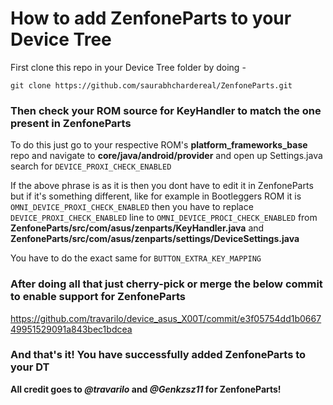 # How to add ZenfoneParts to your Device Tree

First clone this repo in your Device Tree folder by doing -

`git clone https://github.com/saurabhchardereal/ZenfoneParts.git`

### Then check your ROM source for KeyHandler to match the one present in ZenfoneParts

To do this just go to your respective ROM's **platform_frameworks_base** repo and navigate to **core/java/android/provider** and open up Settings.java search for `DEVICE_PROXI_CHECK_ENABLED`

If the above phrase is as it is then you dont have to edit it in ZenfoneParts but if it's something different, like for example in Bootleggers ROM it is `OMNI_DEVICE_PROXI_CHECK_ENABLED` then you have to replace `DEVICE_PROXI_CHECK_ENABLED` line to `OMNI_DEVICE_PROCI_CHECK_ENABLED` from **ZenfoneParts/src/com/asus/zenparts/KeyHandler.java** and **ZenfoneParts/src/com/asus/zenparts/settings/DeviceSettings.java**

You have to do the exact same for `BUTTON_EXTRA_KEY_MAPPING`

### After doing all that just cherry-pick or merge the below commit to enable support for ZenfoneParts

https://github.com/travarilo/device_asus_X00T/commit/e3f05754dd1b066749951529091a843bec1bdcea

### And that's it! You have successfully added ZenfoneParts to your DT


**All credit goes to _@travarilo_ and _@Genkzsz11_ for ZenfoneParts!**
